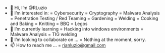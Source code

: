 - 👋 Hi, I’m @RLuzio
- 👀 I’m interested in:
  = Cybersecurity
  = Cryptography
  = Malware Analysis
  = Penetration Testing / Red Teaming
  = Gardening 
  = Welding
  = Cooking and Baking
  = Knitting
  = BBQ
  = Legos
- 🌱 I’m currently learning
  = Hacking into windows environments
  = Malware Analysis
  = TIG welding
- 💞️ I’m looking to collaborate on ...
  = Nothing at the moment, sorry. 
- 📫 How to reach me ...
  = rianluzio@gmail.com
